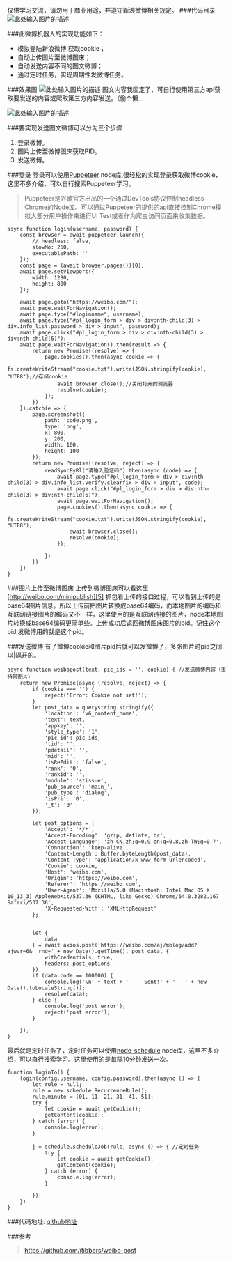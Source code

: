 ﻿仅供学习交流，请勿用于商业用途，并遵守新浪微博相关规定。
###代码目录
![此处输入图片的描述][1]

###此微博机器人的实现功能如下：

- 模拟登陆新浪微博,获取cookie；
- 自动上传图片至微博图床；
- 自动发送内容不同的图文微博；
- 通过定时任务，实现周期性发微博任务。

###效果图
![此处输入图片的描述][2]
图文内容我固定了，可自行使用第三方api获取要发送的内容或爬取第三方内容发送。（偷个懒...

![此处输入图片的描述][3]

###要实现发送图文微博可以分为三个步骤

 1. 登录微博。
 2. 图片上传至微博图床获取PID。
 3. 发送微博。

###登录
登录可以使用[Puppeteer][4] node库,很轻松的实现登录获取微博cookie，这里不多介绍，可以自行搜索Puppeteer学习。

> Puppeteer是谷歌官方出品的一个通过DevTools协议控制headless Chrome的Node库。可以通过Puppeteer的提供的api直接控制Chrome模拟大部分用户操作来进行UI Test或者作为爬虫访问页面来收集数据。



```
async function login(username, password) {
    const browser = await puppeteer.launch({
        // headless: false,
        slowMo: 250,
        executablePath: ''
    });
    const page = (await browser.pages())[0];
    await page.setViewport({
        width: 1280,
        height: 800
    });

    await page.goto("https://weibo.com/");
    await page.waitForNavigation();
    await page.type("#loginname", username);
    await page.type("#pl_login_form > div > div:nth-child(3) > div.info_list.password > div > input", password);
    await page.click("#pl_login_form > div > div:nth-child(3) > div:nth-child(6)");
    await page.waitForNavigation().then(result => {
        return new Promise((resolve) => {
            page.cookies().then(async cookie => {
                fs.createWriteStream("cookie.txt").write(JSON.stringify(cookie), "UTF8");//存储cookie
                await browser.close();//关闭打开的浏览器
                resolve(cookie);
            });
        })
    }).catch(e => {
        page.screenshot({
            path: 'code.png',
            type: 'png',
            x: 800,
            y: 200,
            width: 100,
            height: 100
        });
        return new Promise((resolve, reject) => {
            readSyncByRl("请输入验证码").then(async (code) => {
                await page.type("#pl_login_form > div > div:nth-child(3) > div.info_list.verify.clearfix > div > input", code);
                await page.click("#pl_login_form > div > div:nth-child(3) > div:nth-child(6)");
                await page.waitForNavigation();
                page.cookies().then(async cookie => {
                    fs.createWriteStream("cookie.txt").write(JSON.stringify(cookie), "UTF8");
                    await browser.close();
                    resolve(cookie);
                });

            })
        })
    })
}
```
###图片上传至微博图床
上传到微博图床可以看这里 [http://weibo.com/minipublish][5] 抓包看上传的接口过程，可以看到上传的是base64图片信息。所以上传前把图片转换成base64编码，而本地图片的编码和互联网链接图片的编码又不一样，这里使用的是互联网链接的图片，node本地图片转换成base64编码更简单些。上传成功后返回微博图床图片的pid。记住这个pid,发微博用的就是这个pid。


###发送微博
有了微博cookie和图片pid后就可以发微博了，多张图片时pid之间以|隔开的。

```
async function weibopost(text, pic_ids = '', cookie) { //发送微博内容（支持带图片）
    return new Promise(async (resolve, reject) => {
        if (cookie === '') {
            reject('Error: Cookie not set!');
        }
        let post_data = querystring.stringify({
            'location': 'v6_content_home',
            'text': text,
            'appkey': '',
            'style_type': '1',
            'pic_id': pic_ids,
            'tid': '',
            'pdetail': '',
            'mid': '',
            'isReEdit': 'false',
            'rank': '0',
            'rankid': '',
            'module': 'stissue',
            'pub_source': 'main_',
            'pub_type': 'dialog',
            'isPri': '0',
            '_t': '0'
        });

        let post_options = {
            'Accept': '*/*',
            'Accept-Encoding': 'gzip, deflate, br',
            'Accept-Language': 'zh-CN,zh;q=0.9,en;q=0.8,zh-TW;q=0.7',
            'Connection': 'keep-alive',
            'Content-Length': Buffer.byteLength(post_data),
            'Content-Type': 'application/x-www-form-urlencoded',
            'Cookie': cookie,
            'Host': 'weibo.com',
            'Origin': 'https://weibo.com',
            'Referer': 'https://weibo.com',
            'User-Agent': 'Mozilla/5.0 (Macintosh; Intel Mac OS X 10_13_3) AppleWebKit/537.36 (KHTML, like Gecko) Chrome/64.0.3282.167 Safari/537.36',
            'X-Requested-With': 'XMLHttpRequest'
        };


        let {
            data
        } = await axios.post('https://weibo.com/aj/mblog/add?ajwvr=6&__rnd=' + new Date().getTime(), post_data, {
            withCredentials: true,
            headers: post_options
        })
        if (data.code == 100000) {
            console.log('\n' + text + '-----Sent!' + '---' + new Date().toLocaleString());
            resolve(data);
        } else {
            console.log('post error');
            reject('post error');
        }

    });
}
```
最后就是定时任务了，定时任务可以使用[node-schedule][6] node库，这里不多介绍，可以自行搜索学习。这里使用的是每隔10分钟发送一次。

```
function loginTo() {
	login(config.username, config.password).then(async () => {
		let rule = null;
		rule = new schedule.RecurrenceRule();
		rule.minute = [01, 11, 21, 31, 41, 51];
		try {
			let cookie = await getCookie();
			getContent(cookie);
		} catch (error) {
			console.log(error);
		}

		j = schedule.scheduleJob(rule, async () => { //定时任务
			try {
				let cookie = await getCookie();
				getContent(cookie);
			} catch (error) {
				console.log(error);
			}

		});
	})
}
```

###代码地址:  [github地址][7]


###参考

> https://github.com/itibbers/weibo-post


  [1]: https://ws1.sinaimg.cn/large/006tKfTcly1g1ataewfnuj30hm0g4aay.jpg
  [2]: https://ws4.sinaimg.cn/large/006tKfTcly1g1asjbywxwj30hw14cnke.jpg
  [3]: https://ws3.sinaimg.cn/large/006tKfTcly1g1asj6bndxj30m90erq3b.jpg
  [4]: https://www.npmjs.com/package/puppeteer
  [5]: http://weibo.com/minipublish
  [6]: https://www.npmjs.com/package/node-schedule
  [7]: https://github.com/zhouyupeng/post-weibo